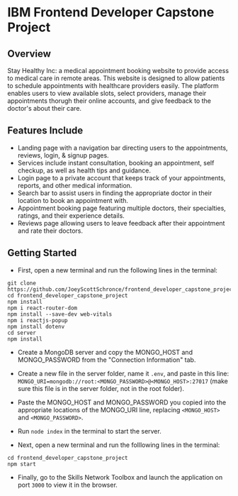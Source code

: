 # **IBM Frontend Developer Capstone Project**

## **Overview**
Stay Healthy Inc: a medical appointment booking website to provide access to medical care in remote areas. 
This website is designed to allow patients to schedule appointments with healthcare providers easily.
The platform enables users to view available slots, select providers, manage their appointments thorugh their online accounts, and give feedback to the doctor's about their care.

## **Features Include**
* Landing page with a navigation bar directing users to the appointments, reviews, login, & signup pages.
* Services include instant consultation, booking an appointment, self checkup, as well as health tips and guidance.
* Login page to a private account that keeps track of your appointments, reports, and other medical information.
* Search bar to assist users in finding the appropriate doctor in their location to book an appointment with.
* Appointment booking page featuring multiple doctors, their specialties, ratings, and their experience details.
* Reviews page allowing users to leave feedback after their appointment and rate their doctors.

## **Getting Started**
* First, open a new terminal and run the following lines in the terminal:

```
git clone https://github.com/JoeyScottSchronce/frontend_developer_capstone_project
cd frontend_developer_capstone_project 
npm install
npm i react-router-dom
npm install --save-dev web-vitals
npm i reactjs-popup
npm install dotenv
cd server
npm install
```

* Create a MongoDB server and copy the MONGO_HOST and MONGO_PASSWORD from the "Connection Information" tab.
  
* Create a new file in the server folder, name it `.env`, and paste in this line:
  `MONGO_URI=mongodb://root:<MONGO_PASSWORD>@<MONGO_HOST>:27017`
  (make sure this file is in the server folder, not in the root folder).
  
* Paste the MONGO_HOST and MONGO_PASSWORD you copied into the appropriate locations of the MONGO_URI line, replacing `<MONGO_HOST>` and `<MONGO_PASSWORD>`.
* Run `node index` in the terminal to start the server.

* Next, open a new terminal and run the folllowing lines in the terminal:
```
cd frontend_developer_capstone_project
npm start
```

* Finally, go to the Skills Network Toolbox and launch the application on port `3000` to view it in the browser.


